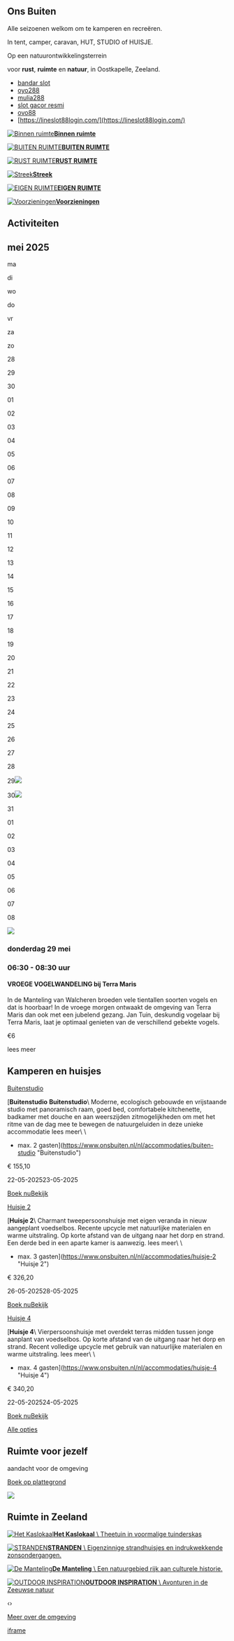 ## Ons Buiten

Alle seizoenen welkom om te kamperen en recreëren.

In tent, camper, caravan, HUT, STUDIO of HUISJE.

Op een natuurontwikkelingsterrein

voor **rust**, **ruimte** en **natuur**, in Oostkapelle, Zeeland.

- [bandar slot](https://www.esne.gr/)
- [oyo288](https://virtual.unitepc.edu.bo/)
- [mulia288](https://www.mis.thenext.edu.np/)
- [slot gacor resmi](https://iyaleta.org/)
- [ovo88](https://datangzhenwei.com/)
- [https://lineslot88login.com/](https://lineslot88login.com/)

[![Binnen ruimte](https://www.onsbuiten.nl/cached_images/featured/blocks/PREVIEW_OB_Juni22-0070-59456b19.jpg)**Binnen ruimte**](https://www.onsbuiten.nl/nl/binnen-ruimte)

[![BUITEN RUIMTE](https://www.onsbuiten.nl/cached_images/featured/blocks/RUB9230208-0397-0e82fb31.jpg)**BUITEN RUIMTE**](https://www.onsbuiten.nl/nl/buiten-ruimte)

[![RUST RUIMTE](https://www.onsbuiten.nl/cached_images/featured/blocks/OB-maart2022_0081-f5169bb5.jpg)**RUST RUIMTE**](https://www.onsbuiten.nl/nl/rust-ruimte)

[![Streek](https://www.onsbuiten.nl/cached_images/featured/blocks/RUB9200619-1842b-ca1b2418.jpg)**Streek**](https://www.onsbuiten.nl/nl/streek)

[![EIGEN RUIMTE](https://www.onsbuiten.nl/cached_images/featured/blocks/RUB9210904-0774-f41fda2a.jpg)**EIGEN RUIMTE**](https://www.onsbuiten.nl/nl/accommodaties)

[![Voorzieningen](https://www.onsbuiten.nl/cached_images/featured/blocks/RUB9210904-0899-0834a663.jpg)**Voorzieningen**](https://www.onsbuiten.nl/nl/ons-buiten/voorzieningen)

## Activiteiten

## mei 2025

ma

di

wo

do

vr

za

zo

28

29

30

01

02

03

04

05

06

07

08

09

10

11

12

13

14

15

16

17

18

19

20

21

22

23

24

25

26

27

28

29![](<Base64-Image-Removed>)

30![](<Base64-Image-Removed>)

31

01

02

03

04

05

06

07

08

![](https://recranet-events.imgix.net/organizations/1001/files/2025-04-25-11-41-17/Schermafbeelding%202025-04-25%20om%2013.40.15.png)

### donderdag 29 mei

### 06:30 \- 08:30 uur

#### VROEGE VOGELWANDELING bij Terra Maris

In de Manteling van Walcheren broeden vele tientallen soorten vogels en dat is hoorbaar! In de vroege morgen ontwaakt de omgeving van Terra Maris dan ook met een jubelend gezang. Jan Tuin, deskundig vogelaar bij Terra Maris, laat je optimaal genieten van de verschillend gebekte vogels.

€6

lees meer

## Kamperen en huisjes

[Buitenstudio](https://www.onsbuiten.nl/nl/accommodaties/buiten-studio "Buitenstudio")

[**Buitenstudio**  **Buitenstudio**\\
Moderne, ecologisch gebouwde en vrijstaande studio met panoramisch raam, goed bed, comfortabele kitchenette, badkamer met douche en aan weerszijden zitmogelijkheden om met het ritme van de dag mee te bewegen de natuurgeluiden in deze unieke accommodatie lees meer\\
\\
- max. 2 gasten](https://www.onsbuiten.nl/nl/accommodaties/buiten-studio "Buitenstudio")

€ 155,10

22-05-202523-05-2025

[Boek nuBekijk](https://www.onsbuiten.nl/nl/accommodaties/buiten-studio)

[Huisje 2](https://www.onsbuiten.nl/nl/accommodaties/huisje-2 "Huisje 2")

[**Huisje 2**\\
Charmant tweepersoonshuisje met eigen veranda in nieuw aangeplant voedselbos. Recente upcycle met natuurlijke materialen en warme uitstraling. Op korte afstand van de uitgang naar het dorp en strand. Een derde bed in een aparte kamer is aanwezig. lees meer\\
\\
- max. 3 gasten](https://www.onsbuiten.nl/nl/accommodaties/huisje-2 "Huisje 2")

€ 326,20

26-05-202528-05-2025

[Boek nuBekijk](https://www.onsbuiten.nl/nl/accommodaties/huisje-2)

[Huisje 4](https://www.onsbuiten.nl/nl/accommodaties/huisje-4 "Huisje 4")

[**Huisje 4**\\
Vierpersoonshuisje met overdekt terras midden tussen jonge aanplant van voedselbos. Op korte afstand van de uitgang naar het dorp en strand. Recent volledige upcycle met gebruik van natuurlijke materialen en warme uitstraling. lees meer\\
\\
- max. 4 gasten](https://www.onsbuiten.nl/nl/accommodaties/huisje-4 "Huisje 4")

€ 340,20

22-05-202524-05-2025

[Boek nuBekijk](https://www.onsbuiten.nl/nl/accommodaties/huisje-4)

[Alle opties](https://www.onsbuiten.nl/nl/accommodaties)

## Ruimte voor jezelf

aandacht voor de omgeving

[Boek op plattegrond](https://www.onsbuiten.nl/nl/boeken-op-plattegrond)

[![](https://www.onsbuiten.nl/images/ons-buiten-plattegrond-2024.jpg)](https://www.onsbuiten.nl/nl/boeken-op-plattegrond)

## Ruimte in Zeeland

[![Het Kaslokaal](https://www.onsbuiten.nl/cached_images/activities/Liefs_Angelique_kaslokaal-20-df8a2ad2.jpg)**Het Kaslokaal** \\
Theetuin in voormalige tuinderskas](https://www.onsbuiten.nl/nl/streek/het-kaslokaal)

[![STRANDEN](https://www.onsbuiten.nl/cached_images/activities/ons-buiten-ruimtelijke-stranden-oostkapelle-zeeland-ba28af6e.jpg)**STRANDEN** \\
Eigenzinnige strandhuisjes en indrukwekkende zonsondergangen.](https://www.onsbuiten.nl/nl/streek/stranden)

[![De Manteling](https://www.onsbuiten.nl/cached_images/activities/ons-buiten-strand-oostkapelle-zeeland-c8df7736.jpg)**De Manteling** \\
Een natuurgebied rijk aan culturele historie.](https://www.onsbuiten.nl/nl/streek/de-manteling)

[![OUTDOOR INSPIRATION](https://www.onsbuiten.nl/cached_images/activities/2-832049e8.jpg)**OUTDOOR INSPIRATION** \\
Avonturen in de Zeeuwse natuur](https://www.onsbuiten.nl/nl/streek/outdoor-inspiration)

‹›

[Meer over de omgeving](https://www.onsbuiten.nl/nl/streek)

[iframe](https://www.google.com/recaptcha/api2/anchor?ar=1&k=6LdmucQlAAAAAAUrQUt9BBRyPBKAn1sy43ZBUuaQ&co=aHR0cHM6Ly93d3cub25zYnVpdGVuLm5sOjQ0Mw..&hl=en&v=jt8Oh2-Ue1u7nEbJQUIdocyd&size=invisible&cb=l5gh0kwh8f94)